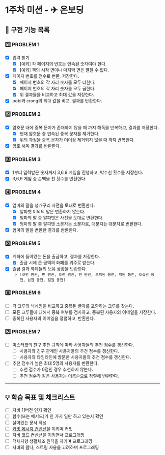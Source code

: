 # 1주차 미션 - ✈ 온보딩

## 🚀 구현 기능 목록

### 1️⃣ PROBLEM 1

- [x] 입력 받기
  - [x] [예외] 각 페이지의 번호는 연속된 숫자여야 한다.
  - [x] [예외] 책의 시작 면이나 마지막 면은 펼칠 수 없다.
- [x] 페이지 번호를 점수로 변환, 저장한다.
  - [x] 페이지 번호의 각 자리 숫자를 모두 더한다.
  - [x] 페이지 번호의 각 자리 숫자를 모두 곱한다.
  - [x] 위 결과들을 비교하고 최대 값을 저장한다.
- [x] pobi와 crong의 최대 값을 비교, 결과를 반환한다.

### 2️⃣ PROBLEM 2

- [x] 암호문 내에 중복 문자가 존재하지 않을 때 까지 해독을 반복하고, 결과를 저장한다.
  - [x] 현재 암호문 중 연속된 중복 문자를 제거한다.
  - [x] 위의 과정을 중복 문자가 더이상 제거되지 않을 때 까지 반복한다.
- [x] 암호 해독 결과를 반환한다.

### 3️⃣ PROBLEM 3

- [x] 1부터 입력받은 숫자까지 3,6,9 게임을 진행하고, 박수친 횟수를 저장한다.
- [x] 3,6,9 게임 중 손뼉을 친 횟수를 반환한다.

### 4️⃣ PROBLEM 4

- [x] 엄마의 말을 청개구리 사전을 토대로 변환한다.
  - [x] 알파벳 이외의 말은 변환하지 않는다.
  - [x] 엄마의 말 중 알파벳은 사전을 토대로 변환한다.
  - [x] 엄마의 말 중 알파벳 소문자는 소문자로, 대문자는 대문자로 변환한다.
- [x] 엄마의 말을 변환한 결과를 반환한다.

### 5️⃣ PROBLEM 5

- [x] 계좌에 들어있는 돈을 출금하고, 결과를 저장한다.
  - [x] 출금 시에 큰 금액의 화폐를 위주로 받는다.
- [x] 출금 결과 화폐들의 보유 상황을 반환한다.
  - `[오만 원권, 만 원권, 오천 원권, 천 원권, 오백원 동전, 백원 동전, 오십원 동전, 십원 동전, 일원 동전]`

### 6️⃣ PROBLEM 6

- [ ] 각 크루의 닉네임을 비교하고 중복된 글자를 포함하는 크루를 찾는다.
- [ ] 모든 크루들에 대해서 중복 여부를 검사하고, 중복된 사용자의 이메일을 저장한다.
- [ ] 중복된 사용자의 이메일을 정렬하고, 반환한다.

### 7️⃣ PROBLEM 7

- [ ] 미스터코의 친구 추천 규칙에 따라 사용자들의 추천 점수를 갱신한다.
  - [ ] 사용자와 친구 관계인 사용자들의 추천 점수를 갱신한다.
  - [ ] 사용자의 타임라인에 방문한 사용자들의 추천 점수를 갱신한다.
- [ ] 추천 점수가 높은 최대 5명의 사용자를 반환한다.
  - [ ] 추천 점수가 0점인 경우 추천하지 않는다.
  - [ ] 추천 점수가 같은 사용자는 이름순으로 정렬해 반환한다.

---

## 💡 학습 목표 및 체크리스트

- [ ] 자바 11버전 인지 확인
- [ ] 함수(또는 메서드)가 한 가지 일만 하고 있는지 확인
- [ ] 살아있는 문서 작성
- [ ] [커밋 메시지 컨벤션](https://gist.github.com/stephenparish/9941e89d80e2bc58a153)을 지키며 커밋
- [ ] [자바 코드 컨벤션](https://github.com/binghe819/TIL/blob/master/JAVA/%EA%B8%B0%ED%83%80/google%20java%20style%20guide.md)을 지키면서 프로그래밍
- [ ] 객체지향 생활체조 원칙을 지키며 프로그래밍
- [ ] 자바의 람다, 스트림 사용을 고려하며 프로그래밍
